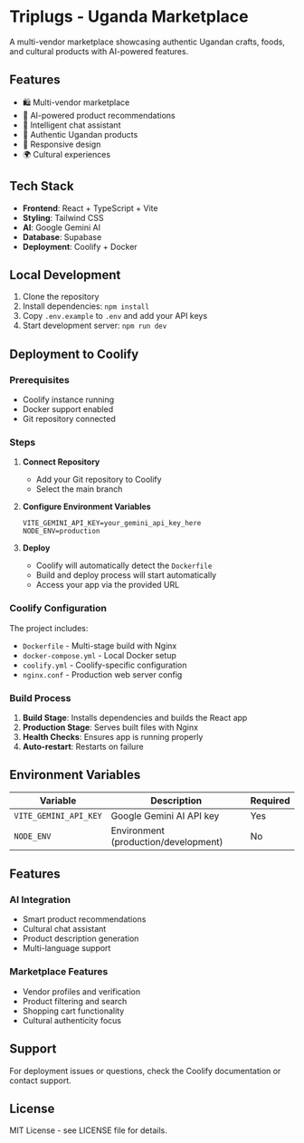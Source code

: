 # Triplugs - Uganda Marketplace

A multi-vendor marketplace showcasing authentic Ugandan crafts, foods, and cultural products with AI-powered features.

## Features

- 🛍️ Multi-vendor marketplace
- 🤖 AI-powered product recommendations
- 💬 Intelligent chat assistant
- 🎨 Authentic Ugandan products
- 📱 Responsive design
- 🌍 Cultural experiences

## Tech Stack

- **Frontend**: React + TypeScript + Vite
- **Styling**: Tailwind CSS
- **AI**: Google Gemini AI
- **Database**: Supabase
- **Deployment**: Coolify + Docker

## Local Development

1. Clone the repository
2. Install dependencies: `npm install`
3. Copy `.env.example` to `.env` and add your API keys
4. Start development server: `npm run dev`

## Deployment to Coolify

### Prerequisites
- Coolify instance running
- Docker support enabled
- Git repository connected

### Steps

1. **Connect Repository**
   - Add your Git repository to Coolify
   - Select the main branch

2. **Configure Environment Variables**
   ```
   VITE_GEMINI_API_KEY=your_gemini_api_key_here
   NODE_ENV=production
   ```

3. **Deploy**
   - Coolify will automatically detect the `Dockerfile`
   - Build and deploy process will start automatically
   - Access your app via the provided URL

### Coolify Configuration

The project includes:
- `Dockerfile` - Multi-stage build with Nginx
- `docker-compose.yml` - Local Docker setup
- `coolify.yml` - Coolify-specific configuration
- `nginx.conf` - Production web server config

### Build Process

1. **Build Stage**: Installs dependencies and builds the React app
2. **Production Stage**: Serves built files with Nginx
3. **Health Checks**: Ensures app is running properly
4. **Auto-restart**: Restarts on failure

## Environment Variables

| Variable | Description | Required |
|----------|-------------|----------|
| `VITE_GEMINI_API_KEY` | Google Gemini AI API key | Yes |
| `NODE_ENV` | Environment (production/development) | No |

## Features

### AI Integration
- Smart product recommendations
- Cultural chat assistant
- Product description generation
- Multi-language support

### Marketplace Features
- Vendor profiles and verification
- Product filtering and search
- Shopping cart functionality
- Cultural authenticity focus

## Support

For deployment issues or questions, check the Coolify documentation or contact support.

## License

MIT License - see LICENSE file for details.